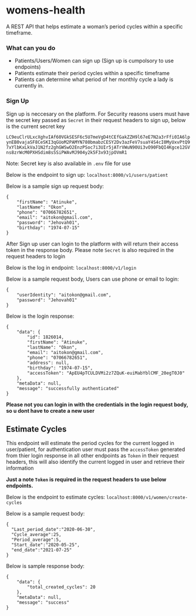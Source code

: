 # womens-health

A REST API that helps estimate a woman’s period cycles within a specific timeframe.

### What can you do
* Patients/Users/Women can sign up (Sign up is cumpolsory to use endpoints)
* Patients estimate their period cycles within a specific timeframe
* Patients can determine what period of her monthly cycle a lady is currently in.

### Sign Up
Sign up is neccesary on the platform.
For Security reasons users must have the secret key passed as `Secret` in their request headers to sign up, below is the current secret key

`LC9euClrULxcXghvIAf60VGkSESF6c5U7meVgD4tCEfGakZZH9l67eE7N2a3rFfi0IA6lpynEB0vajaSF8CeSKI3qGUoM2PAMYN780bmabzCESY2Dv3azFeV7suaY4S4cI0MyUxvPtQ97xYlbKxLkVaJ1N2fz2ghGWSwO2EnzPSoc7i3UIr5jATrVWuN90Ui3vO90FbQI4Kgce12GVns8zrWcM0PXHSdim8sSSiPWAvMJ904y2k5F3x93jpOVmR1`

Note: Secret key is also available in `.env` file for use

Below is the endpoint to sign up:
`localhost:8000/v1/users/patient`

Below is a sample sign up request body:
```
{
    "firstName": "Atinuke",
    "lastName": "Okon",
    "phone": "07066782651",
    "email": "aitokon@gmail.com",
    "password": "Jehovah01",
    "birthday": "1974-07-15"
}
```
After Sign up user can login to the platform with will return their access token in the response body. Please note `Secret` is also required in the request headers to login

Below is the log in endpoint:
`localhost:8000/v1/login`

Below is a sample request body, Users can use phone or email to login:
```
{
    "userIdentity": "aitokon@gmail.com",
    "password": "Jehovah01"
}
```

Below is the login response:
```
{
    "data": {
        "id": 1826014,
        "firstName": "Atinuke",
        "lastName": "Okon",
        "email": "aitokon@gmail.com",
        "phone": "07066782651",
        "address": null,
        "birthday": "1974-07-15",
        "accessToken": "ApEU4pTCULDVMi2z7ZQuK-euiMabYblCMF_20egT0J0"
    },
    "metaData": null,
    "message": "successfully authenticated"
}
```
**Please not you can login in with the credentials in the login request body, so u dont have to create a new user**

## Estimate Cycles

This endpoint will estimate the period cycles for the current logged in user/patient, for authentication user must pass the `accessToken` generated from thier login response in all other endpoints as `Token` in their request headers, this will also identify the current logged in user and retrieve their information

**Just a note `Token` is required in the request headers to use below endpoints.**

Below is the endpoint to estimate cycles: `localhost:8000/v1/women/create-cycles`

Below is a sample request body:
```
{
  "Last_period_date":"2020-06-30",
  "Cycle_average":25,
  "Period_average":5,
  "Start_date":"2020-05-25",
  "end_date":"2021-07-25"
}
```

Below is sample response body:
```
{
    "data": {
        "total_created_cycles": 20
    },
    "metaData": null,
    "message": "success"
}
```